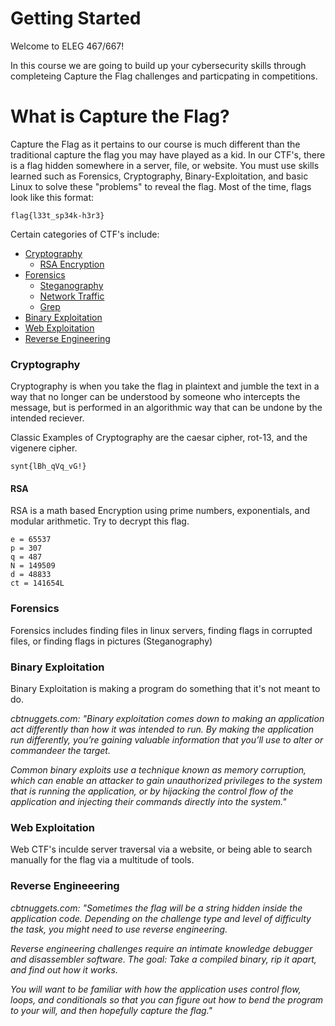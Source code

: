 # Getting Started
Welcome to ELEG 467/667!

In this course we are going to build up your cybersecurity skills through completeing Capture the Flag challenges and particpating in competitions.

# What is Capture the Flag?
Capture the Flag as it pertains to our course is much different than the traditional capture the flag you may have played as a kid. In our CTF's, there is a flag hidden somewhere in a server, file, or website. You must use skills learned such as Forensics, Cryptography, Binary-Exploitation, and basic Linux to solve these "problems" to reveal the flag.
Most of the time, flags look like this format:
```
flag{l33t_sp34k-h3r3}
```
Certain categories of CTF's include:
* [Cryptography](#Cryptography)
  * [RSA Encryption](#RSA)
* [Forensics](#Forensics)
  * [Steganography]()
  * [Network Traffic]()
  * [Grep]()
* [Binary Exploitation](#Binary-Exploitation)
* [Web Exploitation](#Web-Exploitation)
* [Reverse Engineering](#Reverse-Engineering)

### Cryptography
Cryptography is when you take the flag in plaintext and jumble the text in a way that no longer can be understood by someone who intercepts the message, but is performed in an algorithmic way that can be undone by the intended reciever.

Classic Examples of Cryptography are the caesar cipher, rot-13, and the vigenere cipher.
```
synt{lBh_qVq_vG!}
```

#### RSA
RSA is a math based Encryption using prime numbers, exponentials, and modular arithmetic.
Try to decrypt this flag. 

```
e = 65537
p = 307
q = 487
N = 149509
d = 48833
ct = 141654L
```

### Forensics
Forensics includes finding files in linux servers, finding flags in corrupted files, or finding flags in pictures (Steganography)
### Binary Exploitation
Binary Exploitation is making a program do something that it's not meant to do.

*cbtnuggets.com: "Binary exploitation comes down to making an application act differently than how it was intended to run. By making the application run differently, you’re gaining valuable information that you’ll use to alter or commandeer the target.*

*Common binary exploits use a technique known as memory corruption, which can enable an attacker to gain unauthorized privileges to the system that is running the application, or by hijacking the control flow of the application and injecting their commands directly into the system."*

### Web Exploitation
Web CTF's inculde server traversal via a website, or being able to search manually for the flag via a multitude of tools.
### Reverse Engineeering

*cbtnuggets.com: "Sometimes the flag will be a string hidden inside the application code. Depending on the challenge type and level of difficulty the task, you might need to use reverse engineering.*

*Reverse engineering challenges require an intimate knowledge debugger and disassembler software. The goal: Take a compiled binary, rip it apart, and find out how it works.*

*You will want to be familiar with how the application uses control flow, loops, and conditionals so that you can figure out how to bend the program to your will, and then hopefully capture the flag."*



